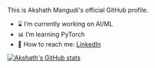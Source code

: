 This is Akshath Mangudi's official GitHub profile.

- ⌛ I’m currently working on AI/ML
- 📊 I’m learning PyTorch
- 🐥 How to reach me:
  <a href="https://www.linkedin.com/in/akshathmangudi/">LinkedIn</a>

[![Akshath's GitHub stats](https://github-readme-stats-sigma-five.vercel.app/api?username=akshathmangudi)](https://github.com/akshathmangudi)
